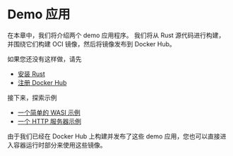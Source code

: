 # Demo 应用

在本章中，我们将介绍两个 demo 应用程序。 我们将从 Rust 源代码进行构建，并围绕它们构建 OCI 镜像，然后将镜像发布到 Docker Hub。

如果您还没有这样做，请先

* [安装 Rust](https://www.rust-lang.org/tools/install)
* [注册 Docker Hub](https://hub.docker.com/)

接下来，探索示例

* [一个简单的 WASI 示例](demo/wasi.md)
* [一个 HTTP 服务器示例](demo/server.md)

由于我们已经在 Docker Hub 上构建并发布了这些 demo 应用，您也可以直接进入容器运行时部分来使用这些镜像。

